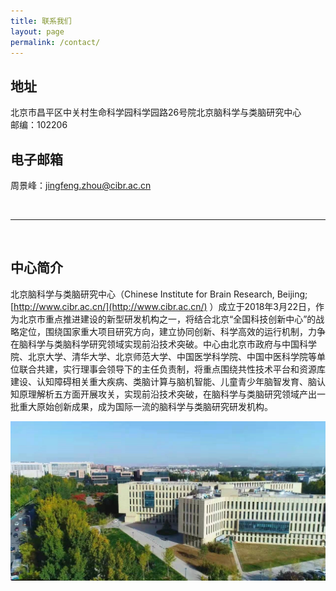 ```yaml
---
title: 联系我们
layout: page
permalink: /contact/
---
```


## 地址
北京市昌平区中关村生命科学园科学园路26号院北京脑科学与类脑研究中心<br>
邮编：102206

## 电子邮箱
周景峰：[jingfeng.zhou@cibr.ac.cn](mailto:jingfeng.zhou@cibr.ac.cn)

<br>

<hr style="height:1px; border:0; background-image: linear-gradient(to right, rgba(0, 0, 0, 0), rgba(0, 0, 0, 0.2), rgba(0, 0, 0, 0))">

<br>

## 中心简介

北京脑科学与类脑研究中心（Chinese Institute for Brain Research, Beijing; [http://www.cibr.ac.cn/](http://www.cibr.ac.cn/) ）成立于2018年3月22日，作为北京市重点推进建设的新型研发机构之一，将结合北京“全国科技创新中心”的战略定位，围绕国家重大项目研究方向，建立协同创新、科学高效的运行机制，力争在脑科学与类脑科学研究领域实现前沿技术突破。中心由北京市政府与中国科学院、北京大学、清华大学、北京师范大学、中国医学科学院、中国中医科学院等单位联合共建，实行理事会领导下的主任负责制，将重点围绕共性技术平台和资源库建设、认知障碍相关重大疾病、类脑计算与脑机智能、儿童青少年脑智发育、脑认知原理解析五方面开展攻关，实现前沿技术突破，在脑科学与类脑研究领域产出一批重大原始创新成果，成为国际一流的脑科学与类脑研究研发机构。

<p align="center">
  <img width="800" src="/assets/CIBR_pic.jpg">
</p>
